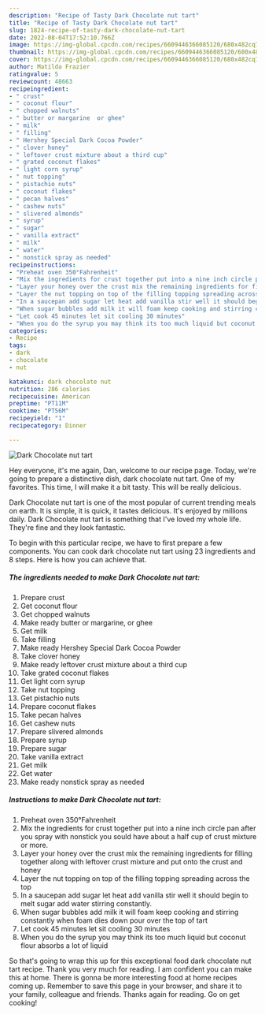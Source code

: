```yaml
---
description: "Recipe of Tasty Dark Chocolate nut tart"
title: "Recipe of Tasty Dark Chocolate nut tart"
slug: 1824-recipe-of-tasty-dark-chocolate-nut-tart
date: 2022-08-04T17:52:10.766Z
image: https://img-global.cpcdn.com/recipes/6609446366085120/680x482cq70/dark-chocolate-nut-tart-recipe-main-photo.jpg
thumbnail: https://img-global.cpcdn.com/recipes/6609446366085120/680x482cq70/dark-chocolate-nut-tart-recipe-main-photo.jpg
cover: https://img-global.cpcdn.com/recipes/6609446366085120/680x482cq70/dark-chocolate-nut-tart-recipe-main-photo.jpg
author: Matilda Frazier
ratingvalue: 5
reviewcount: 48663
recipeingredient:
- " crust"
- " coconut flour"
- " chopped walnuts"
- " butter or margarine  or ghee"
- " milk"
- " filling"
- " Hershey Special Dark Cocoa Powder"
- " clover honey"
- " leftover crust mixture about a third cup"
- " grated coconut flakes"
- " light corn syrup"
- " nut topping"
- " pistachio nuts"
- " coconut flakes"
- " pecan halves"
- " cashew nuts"
- " slivered almonds"
- " syrup"
- " sugar"
- " vanilla extract"
- " milk"
- " water"
- " nonstick spray as needed"
recipeinstructions:
- "Preheat oven 350°Fahrenheit"
- "Mix the ingredients for crust together put into a nine inch circle pan after you spray with nonstick  you sould have about a half cup of crust mixture or more."
- "Layer your honey over the crust mix the remaining ingredients for filling together along with leftover crust mixture and put  onto the crust and honey"
- "Layer the nut topping on top of the filling topping spreading across the top"
- "In a saucepan add sugar let heat add vanilla stir well it should begin to melt sugar add water stirring constantly."
- "When sugar bubbles add milk it will foam keep cooking and stirring constantly when foam dies down pour over the top of tart"
- "Let cook 45 minutes let sit cooling 30 minutes"
- "When you do the syrup you may think its too much liquid but coconut flour absorbs a lot of liquid"
categories:
- Recipe
tags:
- dark
- chocolate
- nut

katakunci: dark chocolate nut 
nutrition: 286 calories
recipecuisine: American
preptime: "PT11M"
cooktime: "PT56M"
recipeyield: "1"
recipecategory: Dinner

---
```



![Dark Chocolate nut tart](https://img-global.cpcdn.com/recipes/6609446366085120/680x482cq70/dark-chocolate-nut-tart-recipe-main-photo.jpg)

Hey everyone, it's me again, Dan, welcome to our recipe page. Today, we're going to prepare a distinctive dish, dark chocolate nut tart. One of my favorites. This time, I will make it a bit tasty. This will be really delicious.



Dark Chocolate nut tart is one of the most popular of current trending meals on earth. It is simple, it is quick, it tastes delicious. It's enjoyed by millions daily. Dark Chocolate nut tart is something that I've loved my whole life. They're fine and they look fantastic.


To begin with this particular recipe, we have to first prepare a few components. You can cook dark chocolate nut tart using 23 ingredients and 8 steps. Here is how you can achieve that.

<!--inarticleads1-->

##### The ingredients needed to make Dark Chocolate nut tart:

1. Prepare  crust
1. Get  coconut flour
1. Get  chopped walnuts
1. Make ready  butter or margarine,  or ghee
1. Get  milk
1. Take  filling
1. Make ready  Hershey Special Dark Cocoa Powder
1. Take  clover honey
1. Make ready  leftover crust mixture about a third cup
1. Take  grated coconut flakes
1. Get  light corn syrup
1. Take  nut topping
1. Get  pistachio nuts
1. Prepare  coconut flakes
1. Take  pecan halves
1. Get  cashew nuts
1. Prepare  slivered almonds
1. Prepare  syrup
1. Prepare  sugar
1. Take  vanilla extract
1. Get  milk
1. Get  water
1. Make ready  nonstick spray as needed




<!--inarticleads2-->

##### Instructions to make Dark Chocolate nut tart:

1. Preheat oven 350°Fahrenheit
1. Mix the ingredients for crust together put into a nine inch circle pan after you spray with nonstick  you sould have about a half cup of crust mixture or more.
1. Layer your honey over the crust mix the remaining ingredients for filling together along with leftover crust mixture and put  onto the crust and honey
1. Layer the nut topping on top of the filling topping spreading across the top
1. In a saucepan add sugar let heat add vanilla stir well it should begin to melt sugar add water stirring constantly.
1. When sugar bubbles add milk it will foam keep cooking and stirring constantly when foam dies down pour over the top of tart
1. Let cook 45 minutes let sit cooling 30 minutes
1. When you do the syrup you may think its too much liquid but coconut flour absorbs a lot of liquid




So that's going to wrap this up for this exceptional food dark chocolate nut tart recipe. Thank you very much for reading. I am confident you can make this at home. There is gonna be more interesting food at home recipes coming up. Remember to save this page in your browser, and share it to your family, colleague and friends. Thanks again for reading. Go on get cooking!
